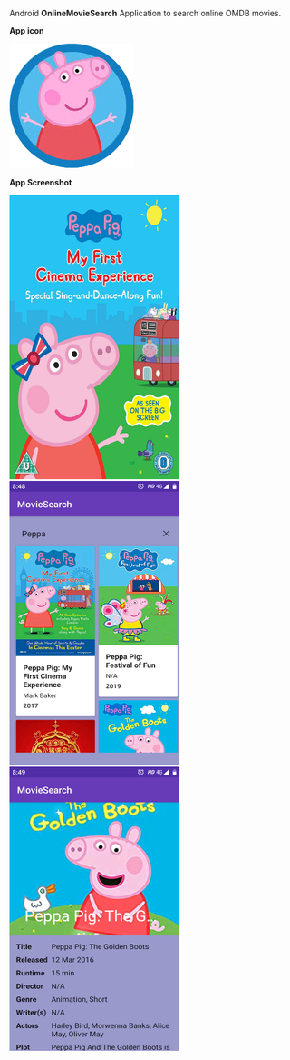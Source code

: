 Android **OnlineMovieSearch** Application to search online OMDB movies.

**App icon**

<img src="images/app_icon.png">

**App Screenshot**

<img src="images/splash_screen.png" height="500" width="300">
<img src="images/movie_list_screen.png" height="500" width="300">
<img src="images/movie_info_screen.png" height="500" width="300">
